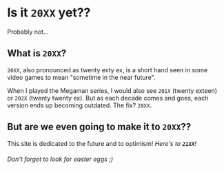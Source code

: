 # Is it `20XX` yet??

Probably not...

## What is `20XX`?

`20XX`, also pronounced as twenty exty ex, is a short hand seen in some video games to mean "sometime in the near future".

When I played the Megaman series, I would also see `201X` (twenty exteen) or `202X` (twenty twenty ex). But as each decade comes and goes, each version ends up becoming outdated. The fix? `20XX`.

## But are we even going to make it to `20XX`??

This site is dedicated to the future and to optimism! *Here's to **`21XX`**!*

###### Don't forget to look for easter eggs ;)